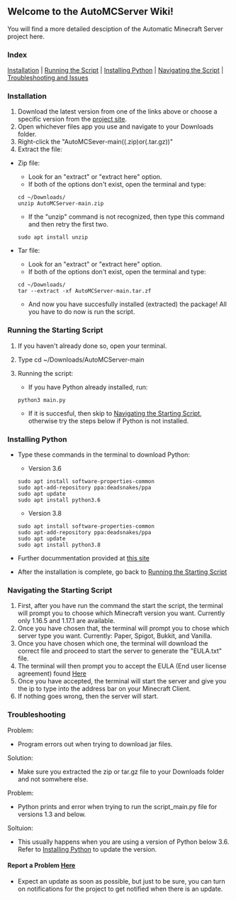 ## Welcome to the AutoMCServer Wiki!

You will find a more detailed desciption of the Automatic Minecraft Server project here.

### Index
[Installation](https://carlover101.github.io/AutoMCServer/#installation) | [Running the Script](https://carlover101.github.io/AutoMCServer/#running-the-starting-script) | [Installing Python](https://carlover101.github.io/AutoMCServer/#installing-python) | [Navigating the Script](https://carlover101.github.io/AutoMCServer/#navigating-the-starting-script) | [Troubleshooting and Issues](https://carlover101.github.io/AutoMCServer/#troubleshooting)

### Installation

1. Download the latest version from one of the links above or choose a specific version from the [project site](https://github.com/Carlover101/AutoMCServer/releases).
2. Open whichever files app you use and navigate to your Downloads folder.
3. Right-click the "AutoMCSever-main((.zip)or(.tar.gz))"
4. Extract the file:

- Zip file:
  - Look for an "extract" or "extract here" option.
  - If both of the options don't exist, open the terminal and type:

  ```
  cd ~/Downloads/
  unzip AutoMCServer-main.zip
  ```

  - If the "unzip" command is not recognized, then type this command and then retry the first two.

  ```
  sudo apt install unzip
  ```

- Tar file:
  - Look for an "extract" or "extract here" option.
  - If both of the options don't exist, open the terminal and type:

  ```
  cd ~/Downloads/
  tar --extract -xf AutoMCServer-main.tar.zf
  ```
  - And now you have succesfully installed (extracted) the package! All you have to do now is run the script.

### Running the Starting Script

1. If you haven't already done so, open your terminal.
2. Type cd ~/Downloads/AutoMCServer-main
3. Running the script:
   - If you have Python already installed, run:

   ```
   python3 main.py
   ```
   - If it is succesful, then skip to [Navigating the Starting Script](https://carlover101.github.io/AutoMCServer/#navigating-the-starting-script), otherwise try the steps below if Python is not installed.

### Installing Python

  - Type these commands in the terminal to download Python:
    - Version 3.6

     ```
     sudo apt install software-properties-common
     sudo apt-add-repository ppa:deadsnakes/ppa
     sudo apt update
     sudo apt install python3.6
     ```
    - Version 3.8

     ```
     sudo apt install software-properties-common
     sudo apt-add-repository ppa:deadsnakes/ppa
     sudo apt update
     sudo apt install python3.8
     ```

- Further docummentation provided at [this site](https://docs.python-guide.org/starting/install3/linux/)

- After the installation is complete, go back to [Running the Starting Script](https://carlover101.github.io/AutoMCServer/#running-the-starting-script)


### Navigating the Starting Script

1. First, after you have run the command the start the script, the terminal will prompt you to choose which Minecraft version you want. Currently only 1.16.5 and 1.17.1 are available.
2. Once you have chosen that, the terminal will prompt you to chose which server type you want. Currently: Paper, Spigot, Bukkit, and Vanilla.
3. Once you have chosen which one, the terminal will download the correct file and proceed to start the server to generate the "EULA.txt" file.
4. The terminal will then prompt you to accept the EULA (End user license agreement) found [Here](https://account.mojang.com/documents/minecraft_eula)
5. Once you have accepted, the terminal will start the server and give you the ip to type into the address bar on your Minecraft Client.
6. If nothing goes wrong, then the server will start.

### Troubleshooting

Problem: 
- Program errors out when trying to download jar files.

Solution:
- Make sure you extracted the zip or tar.gz file to your Downloads folder and not somwhere else.

Problem:
- Python prints and error when trying to run the script_main.py file for versions 1.3 and below.

Soltuion:
- This usually happens when you are using a version of Python below 3.6. Refer to [Installing Python](https://carlover101.github.io/AutoMCServer/#installing-python) to update the version.


#### Report a Problem [Here](https://github.com/Carlover101/AutoMCServer/issues)

- Expect an update as soon as possible, but just to be sure, you can turn on notifications for the project to get notified when there is an update.
